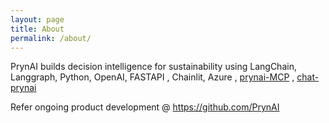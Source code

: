 ```yaml
---
layout: page
title: About
permalink: /about/
---
```


PrynAI builds decision intelligence for sustainability using LangChain, Langgraph, Python, OpenAI, FASTAPI , Chainlit, Azure , [prynai-MCP](https://github.com/PrynAI/PrynAI-MCP) , [chat-prynai](https://github.com/PrynAI/PrynAI-chat)

Refer ongoing product development @ https://github.com/PrynAI
